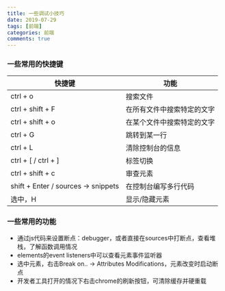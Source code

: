 ```yaml
---
title: 一些调试小技巧
date: 2019-07-29
tags: [前端]
categories: 前端
comments: true
---
```


### 一些常用的快捷键

快捷键 | 功能
---|---
ctrl + o | 搜索文件
ctrl + shift + F | 在所有文件中搜索特定的文字
ctrl + shift + o | 在某个文件中搜索特定的文字
ctrl + G | 跳转到某一行
ctrl + L | 清除控制台的信息
ctrl + [ / ctrl + ] | 标签切换
ctrl + shift + c | 审查元素
shift + Enter / sources -> snippets | 在控制台编写多行代码
选中，H | 显示/隐藏元素

### 一些常用的功能
- 通过js代码来设置断点：debugger，或者直接在sources中打断点，查看堆栈，了解函数调用情况
- elements的event listeners中可以查看元素事件监听器
- 选中元素，右击Break on.. -> Attributes Modifications，元素改变时启动断点
- 开发者工具打开的情况下右击chrome的刷新按钮，可清除缓存并硬重载
